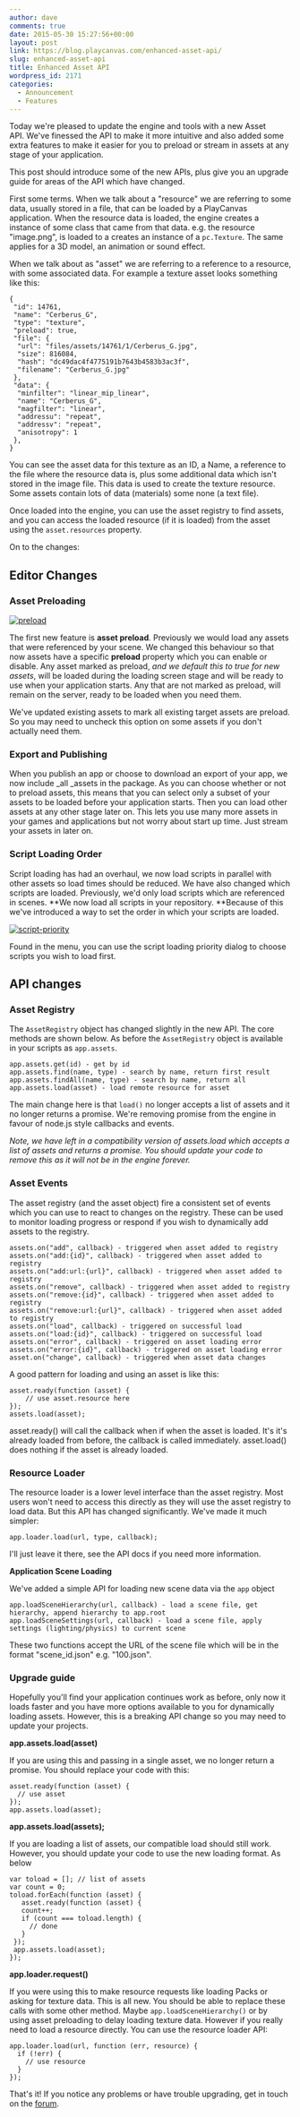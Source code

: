 ```yaml
---
author: dave
comments: true
date: 2015-05-30 15:27:56+00:00
layout: post
link: https://blog.playcanvas.com/enhanced-asset-api/
slug: enhanced-asset-api
title: Enhanced Asset API
wordpress_id: 2171
categories:
  - Announcement
  - Features
---
```


Today we're pleased to update the engine and tools with a new Asset API. We've finessed the API to make it more intuitive and also added some extra features to make it easier for you to preload or stream in assets at any stage of your application.

This post should introduce some of the new APIs, plus give you an upgrade guide for areas of the API which have changed.

First some terms. When we talk about a "resource" we are referring to some data, usually stored in a file, that can be loaded by a PlayCanvas application. When the resource data is loaded, the engine creates a instance of some class that came from that data. e.g. the resource "image.png", is loaded to a creates an instance of a `pc.Texture`. The same applies for a 3D model, an animation or sound effect.

When we talk about as "asset" we are referring to a reference to a resource, with some associated data. For example a texture asset looks something like this:

    {
     "id": 14761,
     "name": "Cerberus_G",
     "type": "texture",
     "preload": true,
     "file": {
      "url": "files/assets/14761/1/Cerberus_G.jpg",
      "size": 816084,
      "hash": "dc49dac4f4775191b7643b4583b3ac3f",
      "filename": "Cerberus_G.jpg"
     },
     "data": {
      "minfilter": "linear_mip_linear",
      "name": "Cerberus_G",
      "magfilter": "linear",
      "addressu": "repeat",
      "addressv": "repeat",
      "anisotropy": 1
     },
    }

You can see the asset data for this texture as an ID, a Name, a reference to the file where the resource data is, plus some additional data which isn't stored in the image file. This data is used to create the texture resource. Some assets contain lots of data (materials) some none (a text file).

Once loaded into the engine, you can use the asset registry to find assets, and you can access the loaded resource (if it is loaded) from the asset using the `asset.resources` property.

On to the changes:

## Editor Changes

### Asset Preloading

[![preload](https://blog.playcanvas.com/wp-content/uploads/2015/05/preload.jpg)](http://blog.playcanvas.com/wp-content/uploads/2015/05/preload.jpg)

The first new feature is **asset preload**. Previously we would load any assets that were referenced by your scene. We changed this behaviour so that now assets have a specific **preload** property which you can enable or disable. Any asset marked as preload, _and we default this to true for new assets_, will be loaded during the loading screen stage and will be ready to use when your application starts. Any that are not marked as preload, will remain on the server, ready to be loaded when you need them.

We've updated existing assets to mark all existing target assets are preload. So you may need to uncheck this option on some assets if you don't actually need them.

### Export and Publishing

When you publish an app or choose to download an export of your app, we now include _all \_assets in the package. As you can choose whether or not to preload assets, this means that you can select only a subset of your assets to be loaded before your application starts. Then you can load other assets at any other stage later on. This lets you use many more assets in your games and applications but not worry about start up time. Just stream your assets in later on.

### Script Loading Order

Script loading has had an overhaul, we now load scripts in parallel with other assets so load times should be reduced. We have also changed which scripts are loaded. Previously, we'd only load scripts which are referenced in scenes. **We now load all scripts in your repository. **Because of this we've introduced a way to set the order in which your scripts are loaded.

[![script-priority](https://blog.playcanvas.com/wp-content/uploads/2015/05/script-priority.jpg)](http://blog.playcanvas.com/wp-content/uploads/2015/05/script-priority.jpg)

Found in the menu, you can use the script loading priority dialog to choose scripts you wish to load first.

## API changes

### Asset Registry

The `AssetRegistry` object has changed slightly in the new API. The core methods are shown below. As before the `AssetRegistry` object is available in your scripts as `app.assets`.

    app.assets.get(id) - get by id
    app.assets.find(name, type) - search by name, return first result
    app.assets.findAll(name, type) - search by name, return all
    app.assets.load(asset) - load remote resource for asset

The main change here is that `load()` no longer accepts a list of assets and it no longer returns a promise. We're removing promise from the engine in favour of node.js style callbacks and events.

_Note, we have left in a compatibility version of assets.load which accepts a list of assets and returns a promise. You should update your code to remove this as it will not be in the engine forever._

### Asset Events

The asset registry (and the asset object) fire a consistent set of events which you can use to react to changes on the registry. These can be used to monitor loading progress or respond if you wish to dynamically add assets to the registry.

    assets.on("add", callback) - triggered when asset added to registry
    assets.on("add:{id}", callback) - triggered when asset added to registry
    assets.on("add:url:{url}", callback) - triggered when asset added to registry
    assets.on("remove", callback) - triggered when asset added to registry
    assets.on("remove:{id}", callback) - triggered when asset added to registry
    assets.on("remove:url:{url}", callback) - triggered when asset added to registry
    assets.on("load", callback) - triggered on successful load
    assets.on("load:{id}", callback) - triggered on successful load
    assets.on("error", callback) - triggered on asset loading error
    assets.on("error:{id}", callback) - triggered on asset loading error
    asset.on("change", callback) - triggered when asset data changes

A good pattern for loading and using an asset is like this:

    asset.ready(function (asset) {
        // use asset.resource here
    });
    assets.load(asset);

asset.ready() will call the callback when if when the asset is loaded. It's it's already loaded from before, the callback is called immediately. asset.load() does nothing if the asset is already loaded.

### Resource Loader

The resource loader is a lower level interface than the asset registry. Most users won't need to access this directly as they will use the asset registry to load data. But this API has changed significantly. We've made it much simpler:

    app.loader.load(url, type, callback);

I'll just leave it there, see the API docs if you need more information.

**Application Scene Loading**

We've added a simple API for loading new scene data via the `app` object

    app.loadSceneHierarchy(url, callback) - load a scene file, get hierarchy, append hierarchy to app.root
    app.loadSceneSettings(url, callback) - load a scene file, apply settings (lighting/physics) to current scene

These two functions accept the URL of the scene file which will be in the format "scene_id.json" e.g. "100.json".

### Upgrade guide

Hopefully you'll find your application continues work as before, only now it loads faster and you have more options available to you for dynamically loading assets. However, this is a breaking API change so you may need to update your projects.

**app.assets.load(asset)**

If you are using this and passing in a single asset, we no longer return a promise. You should replace your code with this:

    asset.ready(function (asset) {
      // use asset
    });
    app.assets.load(asset);

**app.assets.load(assets);**

If you are loading a list of assets, our compatible load should still work. However, you should update your code to use the new loading format. As below

    var toload = []; // list of assets
    var count = 0;
    toload.forEach(function (asset) {
       asset.ready(function (asset) {
       count++;
       if (count === toload.length) {
         // done
       }
     });
     app.assets.load(asset);
    });

**app.loader.request()**

If you were using this to make resource requests like loading Packs or asking for texture data. This is all new. You should be able to replace these calls with some other method. Maybe `app.loadSceneHierarchy()` or by using asset preloading to delay loading texture data. However if you really need to load a resource directly. You can use the resource loader API:

    app.loader.load(url, function (err, resource) {
      if (!err) {
        // use resource
      }
    });

That's it! If you notice any problems or have trouble upgrading, get in touch on the [forum](http://forum.playcanvas.com/).
